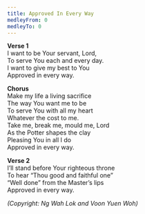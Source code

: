 ```yaml
---
title: Approved In Every Way
medleyFrom: 0
medleyTo: 0
---
```


**Verse 1**  
I want to be Your servant, Lord,  
To serve You each and every day.  
I want to give my best to You  
Approved in every way.

**Chorus**  
Make my life a living sacrifice  
The way You want me to be  
To serve You with all my heart  
Whatever the cost to me.  
Take me, break me, mould me, Lord  
As the Potter shapes the clay  
Pleasing You in all I do  
Approved in every way.

**Verse 2**  
I’ll stand before Your righteous throne  
To hear “Thou good and faithful one”  
“Well done” from the Master’s lips  
Approved in every way.

_(Copyright: Ng Wah Lok and Voon Yuen Woh)_
